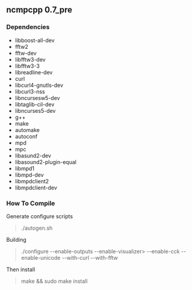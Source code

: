ncmpcpp 0.7_pre
---------------

### Dependencies
* libboost-all-dev
* fftw2 
* fftw-dev
* libfftw3-dev
* libfftw3-3
* libreadline-dev
* curl
* libcurl4-gnutls-dev
* libcurl3-nss
* libncursesw5-dev 
* libtaglib-cil-dev
* libncurses5-dev
* g++
* make
* automake
* autoconf
* mpd
* mpc
* libasund2-dev
* libasound2-plugin-equal
* libmpd1
* libmpd-dev
* libmpdclient2
* libmpdclient-dev

### How To Compile
Generate configure scripts

> ./autogen.sh

Building

> ./configure --enable-outputs --enable-visualizer> --enable-cck --enable-unicode --with-curl --with-fftw

Then install

> make && sudo make install
